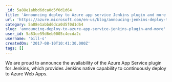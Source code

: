 ```yaml
---
_id: 5a88e1abbd6dca0d5f0d1d64
title: 'Announcing deploy to Azure app service Jenkins plugin and more'
url: 'https://azure.microsoft.com/en-us/blog/annoucing-jenkins-deploy-to-azure-app-service-plugin-and-new-managed-disk-support-for-azure-storage-plugin/'
category: 5a88e1abbd6dca0d5f0d1d64
slug: 'announcing-deploy-to-azure-app-service-jenkins-plugin-and-more'
user_id: 5a83ce59d6eb0005c4ecda2c
username: 'bill-s'
createdOn: '2017-08-10T10:41:30.000Z'
tags: []
---
```


We are proud to announce the availability of the Azure App Service plugin for Jenkins, which provides Jenkins native capability to continuously deploy to Azure Web Apps.
